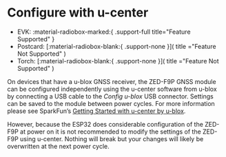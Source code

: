 # Configure with u-center

<!--
Compatibility Icons
====================================================================================

:material-radiobox-marked:{ .support-full title="Feature Supported" }
:material-radiobox-indeterminate-variant:{ .support-partial title="Feature Partially Supported" }
:material-radiobox-blank:{ .support-none title="Feature Not Supported" }
-->

<div class="grid cards fill" markdown>

- EVK: :material-radiobox-marked:{ .support-full title="Feature Supported" }
- Postcard: [:material-radiobox-blank:{ .support-none }]( title ="Feature Not Supported" )
- Torch: [:material-radiobox-blank:{ .support-none }]( title ="Feature Not Supported" )

</div>

On devices that have a u-blox GNSS receiver, the ZED-F9P GNSS module can be configured independently using the u-center software from u-blox by connecting a USB cable to the *Config u-blox* USB connector. Settings can be saved to the module between power cycles. For more information please see SparkFun’s [Getting Started with u-center by u-blox](https://learn.sparkfun.com/tutorials/getting-started-with-u-center-for-u-blox/all).

However, because the ESP32 does considerable configuration of the ZED-F9P at power on it is not recommended to modify the settings of the ZED-F9P using u-center. Nothing will break but your changes will likely be overwritten at the next power cycle.
